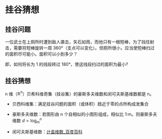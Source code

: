# 挂谷猜想

## 挂谷问题

一位武士在上厕所时遭到敌人袭击，矢石如雨，而他只有一根短棒，为了挡住射击，需要将短棒旋转一周 360°（支点可以变化）。但厕所很小，应当使短棒扫过的面积尽可能小。面积可以小到多少？

即，如何将长为 1 的线段转过 180°，使这线段扫过的面积为最小?

## 挂谷猜想

n 维（$\mathbb{R}^n$）贝希科维奇集（挂谷集）的豪斯多夫维数和闵可夫斯基维数都是 n。

- 贝西科维集：满足挂谷问题的面积（或体积）趋近于零的点所构成发集合

- 豪斯多夫维数：若图形由 n 个自相似的小图形组成，相似比 1:m。则豪斯多夫维数 $d = \log_m^n$
- 闵可夫斯基维数：[计盒维数_百度百科](https://baike.baidu.com/item/计盒维数/22781986)
